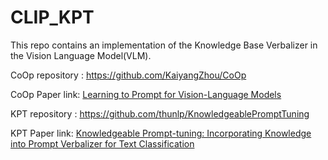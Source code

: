 # CLIP_KPT

This repo contains an implementation of the Knowledge Base Verbalizer in the Vision Language Model(VLM).

CoOp repository : https://github.com/KaiyangZhou/CoOp 

CoOp Paper link: [Learning to Prompt for Vision-Language Models](https://arxiv.org/abs/2109.01134)

KPT repository : https://github.com/thunlp/KnowledgeablePromptTuning 

KPT Paper link: [Knowledgeable Prompt-tuning: Incorporating Knowledge into Prompt Verbalizer for Text Classification](https://arxiv.org/abs/2108.02035)